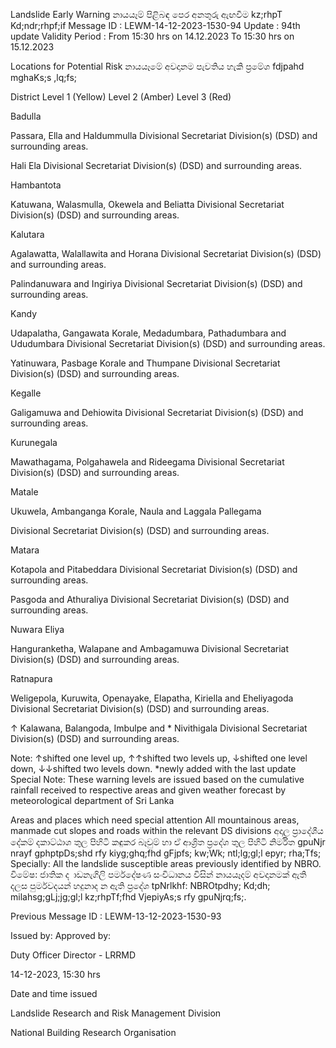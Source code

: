 Landslide Early Warning නායයෑම් පිළිබඳ පෙර අනතුරු ඇඟවීම kz;rhpT Kd;ndr;rhpf;if Message ID : LEWM-14-12-2023-1530-94 Update : 94th update Validity Period : From 15:30 hrs on 14.12.2023 To 15:30 hrs on 15.12.2023

Locations for Potential Risk නායයෑමේ අවදානම පැවතිය හැකි ප්‍රමේශ fdjpahd mghaKs;s ,lq;fs;

District Level 1 (Yellow) Level 2 (Amber) Level 3 (Red)

Badulla

Passara, Ella and Haldummulla Divisional Secretariat Division(s) (DSD) and surrounding areas.

Hali Ela Divisional Secretariat Division(s) (DSD) and surrounding areas.

Hambantota

Katuwana, Walasmulla, Okewela and Beliatta Divisional Secretariat Division(s) (DSD) and surrounding areas.

Kalutara

Agalawatta, Walallawita and Horana Divisional Secretariat Division(s) (DSD) and surrounding areas.

Palindanuwara and Ingiriya Divisional Secretariat Division(s) (DSD) and surrounding areas.

Kandy

Udapalatha, Gangawata Korale, Medadumbara, Pathadumbara and Ududumbara Divisional Secretariat Division(s) (DSD) and surrounding areas.

Yatinuwara, Pasbage Korale and Thumpane Divisional Secretariat Division(s) (DSD) and surrounding areas.

Kegalle

Galigamuwa and Dehiowita Divisional Secretariat Division(s) (DSD) and surrounding areas.

Kurunegala

Mawathagama, Polgahawela and Rideegama Divisional Secretariat Division(s) (DSD) and surrounding areas.

Matale

Ukuwela, Ambanganga Korale, Naula and Laggala Pallegama

Divisional Secretariat Division(s) (DSD) and surrounding areas.

Matara

Kotapola and Pitabeddara Divisional Secretariat Division(s) (DSD) and surrounding areas.

Pasgoda and Athuraliya Divisional Secretariat Division(s) (DSD) and surrounding areas.

Nuwara Eliya

Hanguranketha, Walapane and Ambagamuwa Divisional Secretariat Division(s) (DSD) and surrounding areas.

Ratnapura

Weligepola, Kuruwita, Openayake, Elapatha, Kiriella and Eheliyagoda Divisional Secretariat Division(s) (DSD) and surrounding areas.

↑ Kalawana, Balangoda, Imbulpe and * Nivithigala Divisional Secretariat Division(s) (DSD) and surrounding areas.

Note: ↑shifted one level up, ↑↑shifted two levels up, ↓shifted one level down, ↓↓shifted two levels down. *newly added with the last update Special Note: These warning levels are issued based on the cumulative rainfall received to respective areas and given weather forecast by meteorological department of Sri Lanka

Areas and places which need special attention All mountainous areas, manmade cut slopes and roads within the relevant DS divisions අදාල ප්‍රාදේශීය දේකම් දකාට්ඨාශ තුල පිහිටි කඳුකර බෑවුම් හා ඒ ආශ්‍රිත ප්‍රදේශ තුල පිහිටි නිර්මිත gpuNjr nrayf gphptpDs;shd rfy kiyg;ghq;fhd gFjpfs; kw;Wk; ntl;lg;gl;l epyr; rha;Tfs; Specially: All the landslide susceptible areas previously identified by NBRO. විමේෂ: ජාතික ද ාඩනැගිලි පර්මදේෂණ සංවිධානය විසින් නායයෑදම් අවදානමක් ඇති දලස පුර්මවදයන් හදුනාද න ඇති ප්‍රදේශ tpNrlkhf: NBROtpdhy; Kd;dh; milahsg;gLj;jg;gl;l kz;rhpTf;fhd VjepiyAs;s rfy gpuNjrq;fs;.

Previous Message ID : LEWM-13-12-2023-1530-93

Issued by: Approved by:

Duty Officer Director - LRRMD

14-12-2023, 15:30 hrs

Date and time issued

Landslide Research and Risk Management Division

National Building Research Organisation